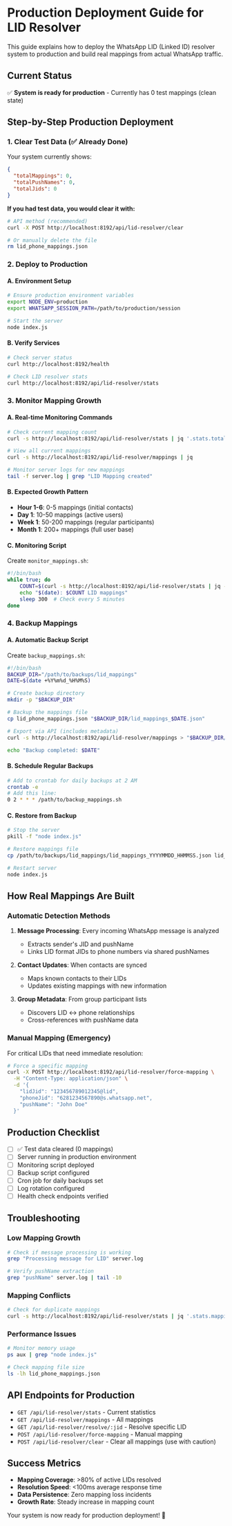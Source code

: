 # Production Deployment Guide for LID Resolver

This guide explains how to deploy the WhatsApp LID (Linked ID) resolver system to production and build real mappings from actual WhatsApp traffic.

## Current Status
✅ **System is ready for production** - Currently has 0 test mappings (clean state)

## Step-by-Step Production Deployment

### 1. Clear Test Data (✅ Already Done)

Your system currently shows:
```json
{
  "totalMappings": 0,
  "totalPushNames": 0,
  "totalJids": 0
}
```

**If you had test data, you would clear it with:**
```bash
# API method (recommended)
curl -X POST http://localhost:8192/api/lid-resolver/clear

# Or manually delete the file
rm lid_phone_mappings.json
```

### 2. Deploy to Production

#### A. Environment Setup
```bash
# Ensure production environment variables
export NODE_ENV=production
export WHATSAPP_SESSION_PATH=/path/to/production/session

# Start the server
node index.js
```

#### B. Verify Services
```bash
# Check server status
curl http://localhost:8192/health

# Check LID resolver stats
curl http://localhost:8192/api/lid-resolver/stats
```

### 3. Monitor Mapping Growth

#### A. Real-time Monitoring Commands
```bash
# Check current mapping count
curl -s http://localhost:8192/api/lid-resolver/stats | jq '.stats.totalMappings'

# View all current mappings
curl -s http://localhost:8192/api/lid-resolver/mappings | jq

# Monitor server logs for new mappings
tail -f server.log | grep "LID Mapping created"
```

#### B. Expected Growth Pattern
- **Hour 1-6**: 0-5 mappings (initial contacts)
- **Day 1**: 10-50 mappings (active users)
- **Week 1**: 50-200 mappings (regular participants)
- **Month 1**: 200+ mappings (full user base)

#### C. Monitoring Script
Create `monitor_mappings.sh`:
```bash
#!/bin/bash
while true; do
    COUNT=$(curl -s http://localhost:8192/api/lid-resolver/stats | jq -r '.stats.totalMappings')
    echo "$(date): $COUNT LID mappings"
    sleep 300  # Check every 5 minutes
done
```

### 4. Backup Mappings

#### A. Automatic Backup Script
Create `backup_mappings.sh`:
```bash
#!/bin/bash
BACKUP_DIR="/path/to/backups/lid_mappings"
DATE=$(date +%Y%m%d_%H%M%S)

# Create backup directory
mkdir -p "$BACKUP_DIR"

# Backup the mappings file
cp lid_phone_mappings.json "$BACKUP_DIR/lid_mappings_$DATE.json"

# Export via API (includes metadata)
curl -s http://localhost:8192/api/lid-resolver/mappings > "$BACKUP_DIR/lid_export_$DATE.json"

echo "Backup completed: $DATE"
```

#### B. Schedule Regular Backups
```bash
# Add to crontab for daily backups at 2 AM
crontab -e
# Add this line:
0 2 * * * /path/to/backup_mappings.sh
```

#### C. Restore from Backup
```bash
# Stop the server
pkill -f "node index.js"

# Restore mappings file
cp /path/to/backups/lid_mappings/lid_mappings_YYYYMMDD_HHMMSS.json lid_phone_mappings.json

# Restart server
node index.js
```

## How Real Mappings Are Built

### Automatic Detection Methods

1. **Message Processing**: Every incoming WhatsApp message is analyzed
   - Extracts sender's JID and pushName
   - Links LID format JIDs to phone numbers via shared pushNames

2. **Contact Updates**: When contacts are synced
   - Maps known contacts to their LIDs
   - Updates existing mappings with new information

3. **Group Metadata**: From group participant lists
   - Discovers LID ↔ phone relationships
   - Cross-references with pushName data

### Manual Mapping (Emergency)

For critical LIDs that need immediate resolution:
```bash
# Force a specific mapping
curl -X POST http://localhost:8192/api/lid-resolver/force-mapping \
  -H "Content-Type: application/json" \
  -d '{
    "lidJid": "123456789012345@lid",
    "phoneJid": "6281234567890@s.whatsapp.net",
    "pushName": "John Doe"
  }'
```

## Production Checklist

- [ ] ✅ Test data cleared (0 mappings)
- [ ] Server running in production environment
- [ ] Monitoring script deployed
- [ ] Backup script configured
- [ ] Cron job for daily backups set
- [ ] Log rotation configured
- [ ] Health check endpoints verified

## Troubleshooting

### Low Mapping Growth
```bash
# Check if message processing is working
grep "Processing message for LID" server.log

# Verify pushName extraction
grep "pushName" server.log | tail -10
```

### Mapping Conflicts
```bash
# Check for duplicate mappings
curl -s http://localhost:8192/api/lid-resolver/stats | jq '.stats.mappings[] | select(.conflicts > 0)'
```

### Performance Issues
```bash
# Monitor memory usage
ps aux | grep "node index.js"

# Check mapping file size
ls -lh lid_phone_mappings.json
```

## API Endpoints for Production

- `GET /api/lid-resolver/stats` - Current statistics
- `GET /api/lid-resolver/mappings` - All mappings
- `GET /api/lid-resolver/resolve/:jid` - Resolve specific LID
- `POST /api/lid-resolver/force-mapping` - Manual mapping
- `POST /api/lid-resolver/clear` - Clear all mappings (use with caution)

## Success Metrics

- **Mapping Coverage**: >80% of active LIDs resolved
- **Resolution Speed**: <100ms average response time
- **Data Persistence**: Zero mapping loss incidents
- **Growth Rate**: Steady increase in mapping count

Your system is now ready for production deployment! 🚀